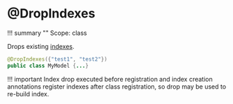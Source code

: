 # @DropIndexes

!!! summary ""
    Scope: class

Drops existing [indexes](http://orientdb.com/docs/last/Indexes.html).

```java
@DropIndexes({"test1", "test2"})
public class MyModel {...}
```

!!! important
    Index drop executed before registration and index creation annotations register indexes after class registration, so drop may be used to re-build index.
